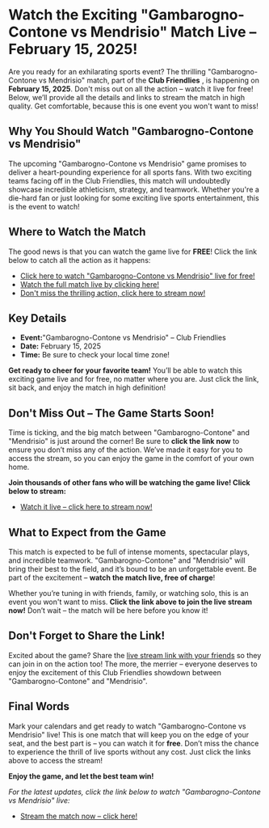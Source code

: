 # Watch the Exciting "Gambarogno-Contone vs Mendrisio" Match Live – February 15, 2025!

Are you ready for an exhilarating sports event? The thrilling "Gambarogno-Contone vs Mendrisio" match, part of the **Club Friendlies** , is happening on **February 15, 2025**. Don't miss out on all the action – watch it live for free! Below, we’ll provide all the details and links to stream the match in high quality. Get comfortable, because this is one event you won't want to miss!

## Why You Should Watch "Gambarogno-Contone vs Mendrisio"

The upcoming "Gambarogno-Contone vs Mendrisio" game promises to deliver a heart-pounding experience for all sports fans. With two exciting teams facing off in the Club Friendlies, this match will undoubtedly showcase incredible athleticism, strategy, and teamwork. Whether you're a die-hard fan or just looking for some exciting live sports entertainment, this is the event to watch!

## Where to Watch the Match

The good news is that you can watch the game live for **FREE**! Click the link below to catch all the action as it happens:

- [Click here to watch "Gambarogno-Contone vs Mendrisio" live for free!](https://tinyurl.com/livestreamfreeo?st=Gambarogno-Contone+vs+Mendrisio&si=ghc)
- [Watch the full match live by clicking here!](https://tinyurl.com/livestreamfreeo?st=Gambarogno-Contone+vs+Mendrisio&si=ghc)
- [Don't miss the thrilling action, click here to stream now!](https://tinyurl.com/livestreamfreeo?st=Gambarogno-Contone+vs+Mendrisio&si=ghc)

## Key Details

- **Event:**"Gambarogno-Contone vs Mendrisio" – Club Friendlies
- **Date:** February 15, 2025
- **Time:** Be sure to check your local time zone!

**Get ready to cheer for your favorite team!** You’ll be able to watch this exciting game live and for free, no matter where you are. Just click the link, sit back, and enjoy the match in high definition!

## Don't Miss Out – The Game Starts Soon!

Time is ticking, and the big match between "Gambarogno-Contone" and "Mendrisio" is just around the corner! Be sure to **click the link now** to ensure you don’t miss any of the action. We’ve made it easy for you to access the stream, so you can enjoy the game in the comfort of your own home.

**Join thousands of other fans who will be watching the game live! Click below to stream:**

- [Watch it live – click here to stream now!](https://tinyurl.com/livestreamfreeo?st=Gambarogno-Contone+vs+Mendrisio&si=ghc)

## What to Expect from the Game

This match is expected to be full of intense moments, spectacular plays, and incredible teamwork. "Gambarogno-Contone" and "Mendrisio" will bring their best to the field, and it’s bound to be an unforgettable event. Be part of the excitement – **watch the match live, free of charge**!

Whether you’re tuning in with friends, family, or watching solo, this is an event you won't want to miss. **Click the link above to join the live stream now!** Don’t wait – the match will be here before you know it!

## Don't Forget to Share the Link!

Excited about the game? Share the [live stream link with your friends](https://tinyurl.com/livestreamfreeo?st=Gambarogno-Contone+vs+Mendrisio&si=ghc) so they can join in on the action too! The more, the merrier – everyone deserves to enjoy the excitement of this Club Friendlies showdown between "Gambarogno-Contone" and "Mendrisio".

## Final Words

Mark your calendars and get ready to watch "Gambarogno-Contone vs Mendrisio" live! This is one match that will keep you on the edge of your seat, and the best part is – you can watch it for **free**. Don’t miss the chance to experience the thrill of live sports without any cost. Just click the links above to access the stream!

**Enjoy the game, and let the best team win!**

_For the latest updates, click the link below to watch "Gambarogno-Contone vs Mendrisio" live:_

- [Stream the match now – click here!](https://tinyurl.com/livestreamfreeo?st=Gambarogno-Contone+vs+Mendrisio&si=ghc)
